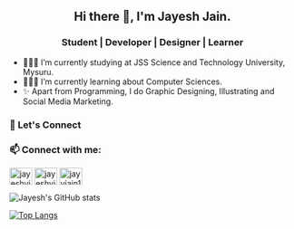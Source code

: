 <h2 align="center">Hi there 👋, I'm Jayesh Jain.</h2>    

<h3 align="center">Student | Developer | Designer | Learner</h3>    

- 🧑🏻‍🎓 I’m currently studying at JSS Science and Technology University, Mysuru.
- 👨🏻‍💻 I’m currently learning about Computer Sciences.
- ✨ Apart from Programming, I do Graphic Designing, Illustrating and Social Media Marketing.

<h3 align="left">🤩 Let's Connect </h3>
<h3 align="left">📫 Connect with me:</h3> 
<a href="https://instagram.com/jayeshvjain" target="blank"><img align="center" src="https://img.shields.io/badge/Instagram-%2325D366.svg?&style=for-the-badge&logo=instagram&logoColor=white" alt="jayeshvjain" height="30" width="40" /></a>
<a href="https://linkedin.com/in/jayeshvjainn" target="blank"><img align="center" src="https://img.shields.io/badge/linkedin-%230077B5.svg?&style=for-the-badge&logo=linkedin&logoColor=white" alt="jayeshvjainn" height="30" width="40" /></a>
<a href="mailto:jayvjain1902@gmail.com" target="blank"><img align="center" src="https://img.shields.io/badge/email me-%23D14836.svg?&style=for-the-badge&logo=gmail&logoColor=white" alt="jayvjain1902@gmail.com" height="30" width="40" /></a>    

![Jayesh's GitHub stats](https://github-readme-stats.vercel.app/api?username=Jayeshvj&show_icons=true&theme=vue-dark)

[![Top Langs](https://github-readme-stats.vercel.app/api/top-langs/?username=Jayeshvj&layout=compact&theme=vue-dark)](https://github.com/Jayeshvj/github-readme-stats)

